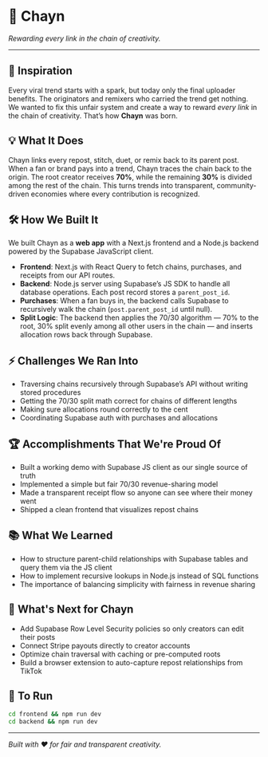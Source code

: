 # 🌟 Chayn

_Rewarding every link in the chain of creativity._

---

## 🚀 Inspiration

Every viral trend starts with a spark, but today only the final uploader benefits. The originators and remixers who carried the trend get nothing. We wanted to fix this unfair system and create a way to reward _every link_ in the chain of creativity. That’s how **Chayn** was born.

## 💡 What It Does

Chayn links every repost, stitch, duet, or remix back to its parent post. When a fan or brand pays into a trend, Chayn traces the chain back to the origin. The root creator receives **70%**, while the remaining **30%** is divided among the rest of the chain. This turns trends into transparent, community-driven economies where every contribution is recognized.

## 🛠️ How We Built It

We built Chayn as a **web app** with a Next.js frontend and a Node.js backend powered by the Supabase JavaScript client.

- **Frontend**: Next.js with React Query to fetch chains, purchases, and receipts from our API routes.
- **Backend**: Node.js server using Supabase’s JS SDK to handle all database operations. Each post record stores a `parent_post_id`.
- **Purchases**: When a fan buys in, the backend calls Supabase to recursively walk the chain (`post.parent_post_id` until null).
- **Split Logic**: The backend then applies the 70/30 algorithm — 70% to the root, 30% split evenly among all other users in the chain — and inserts allocation rows back through Supabase.

## ⚡ Challenges We Ran Into

- Traversing chains recursively through Supabase’s API without writing stored procedures
- Getting the 70/30 split math correct for chains of different lengths
- Making sure allocations round correctly to the cent
- Coordinating Supabase auth with purchases and allocations

## 🏆 Accomplishments That We're Proud Of

- Built a working demo with Supabase JS client as our single source of truth
- Implemented a simple but fair 70/30 revenue-sharing model
- Made a transparent receipt flow so anyone can see where their money went
- Shipped a clean frontend that visualizes repost chains

## 📚 What We Learned

- How to structure parent-child relationships with Supabase tables and query them via the JS client
- How to implement recursive lookups in Node.js instead of SQL functions
- The importance of balancing simplicity with fairness in revenue sharing

## 🔮 What's Next for Chayn

- Add Supabase Row Level Security policies so only creators can edit their posts
- Connect Stripe payouts directly to creator accounts
- Optimize chain traversal with caching or pre-computed roots
- Build a browser extension to auto-capture repost relationships from TikTok

## 🚀 To Run

```bash
cd frontend && npm run dev
cd backend && npm run dev
```

---

_Built with ❤️ for fair and transparent creativity._

```

```
